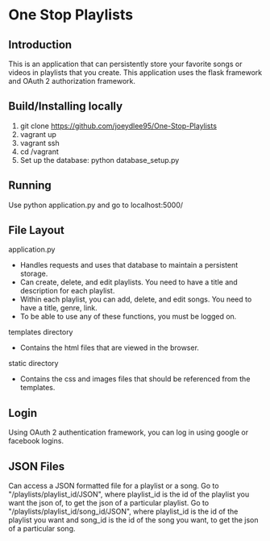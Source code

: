 # One Stop Playlists

## Introduction
This is an application that can persistently store your favorite songs or videos in playlists that you create. This application uses the flask framework and OAuth 2 authorization framework.

## Build/Installing locally
1. git clone https://github.com/joeydlee95/One-Stop-Playlists
2. vagrant up
3. vagrant ssh
4. cd /vagrant
5. Set up the database: python database_setup.py

## Running
Use python application.py and go to localhost:5000/

## File Layout
application.py
 - Handles requests and uses that database to maintain a persistent storage.
 - Can create, delete, and edit playlists. You need to have a title and description for each playlist.
 - Within each playlist, you can add, delete, and edit songs. You need to have a title, genre, link.
 - To be able to use any of these functions, you must be logged on.

templates directory
 - Contains the html files that are viewed in the browser.

static directory
 - Contains the css and images files that should be referenced from the templates.

## Login
Using OAuth 2 authentication framework, you can log in using google or facebook logins.

## JSON Files
 Can access a JSON formatted file for a playlist or a song. Go to "/playlists/playlist_id/JSON", where playlist_id is the id of the playlist you want the json of, to get the json of a particular playlist. Go to "/playlists/playlist_id/song_id/JSON", where playlist_id is the id of the playlist you want and song_id is the id of the song you want, to get the json of a particular song.

